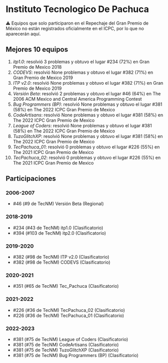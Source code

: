 # Instituto Tecnologico De Pachuca

:warning: Equipos que solo participaron en el Repechaje del Gran Premio de México no están registrados oficialmente en el ICPC, por lo que no aparecerán aquí.

## Mejores 10 equipos

1. _itp1.0_: resolvió 3 problemas y obtuvo el lugar #234 (72%) en Gran Premio de Mexico 2018
1. _CODEVS_: resolvió None problemas y obtuvo el lugar #382 (71%) en Gran Premio de Mexico 2019
1. _ITP v2.0_: resolvió None problemas y obtuvo el lugar #382 (71%) en Gran Premio de Mexico 2019
1. _Versión Beta_: resolvió 2 problemas y obtuvo el lugar #46 (64%) en The 2006 ACM Mexico and Central America Programming Contest
1. _Bug Programmers (BP)_: resolvió None problemas y obtuvo el lugar #381 (58%) en The 2022 ICPC Gran Premio de Mexico
1. _CodeArtisans_: resolvió None problemas y obtuvo el lugar #381 (58%) en The 2022 ICPC Gran Premio de Mexico
1. _League of Coders_: resolvió None problemas y obtuvo el lugar #381 (58%) en The 2022 ICPC Gran Premio de Mexico
1. _TuzoGlitchXP_: resolvió None problemas y obtuvo el lugar #381 (58%) en The 2022 ICPC Gran Premio de Mexico
1. _TecPachuca_01_: resolvió 0 problemas y obtuvo el lugar #226 (55%) en The 2021 ICPC Gran Premio de Mexico
1. _TecPachuca_02_: resolvió 0 problemas y obtuvo el lugar #226 (55%) en The 2021 ICPC Gran Premio de Mexico

## Participaciones

### 2006-2007

- #46 (#9 de TecNM) Versión Beta (Regional)

### 2018-2019

- #234 (#43 de TecNM) itp1.0 (Clasificatorio)
- #394 (#103 de TecNM) itp2.0 (Clasificatorio)

### 2019-2020

- #382 (#98 de TecNM) ITP v2.0 (Clasificatorio)
- #382 (#98 de TecNM) CODEVS (Clasificatorio)

### 2020-2021

- #351 (#65 de TecNM) Tec_Pachuca (Clasificatorio)

### 2021-2022

- #226 (#36 de TecNM) TecPachuca_02 (Clasificatorio)
- #226 (#36 de TecNM) TecPachuca_01 (Clasificatorio)

### 2022-2023

- #381 (#75 de TecNM) League of Coders (Clasificatorio)
- #381 (#75 de TecNM) CodeArtisans (Clasificatorio)
- #381 (#75 de TecNM) TuzoGlitchXP (Clasificatorio)
- #381 (#75 de TecNM) Bug Programmers (BP) (Clasificatorio)



